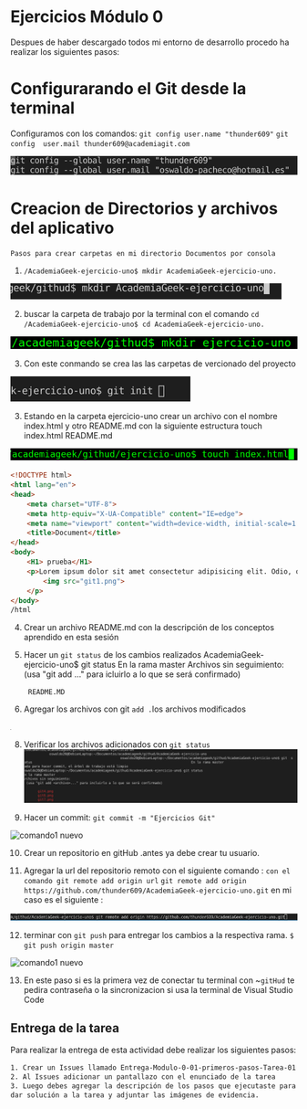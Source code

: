 # Ejercicios Módulo 0
Despues de haber descargado todos mi entorno de desarrollo procedo ha realizar los siguientes pasos:

# Configurarando el Git desde la terminal
Configuramos con los comandos:
 `git config user.name "thunder609"`
 `git config  user.mail thunder609@academiagit.com` 
 
 ![comando1 nuevo](acad1.png)<br>
 
# Creacion de Directorios y archivos del aplicativo
    Pasos para crear carpetas en mi directorio Documentos por consola
1. `/AcademiaGeek-ejercicio-uno$ mkdir AcademiaGeek-ejercicio-uno. `
 
  ![comando1 nuevo](git-mkdir.png)<br>
  
2.  buscar la carpeta de trabajo por la terminal con el comando `cd`  ` /AcademiaGeek-ejercicio-uno$ cd AcademiaGeek-ejercicio-uno.` 
  
   ![comando1 nuevo](git1.png)<br>
   
3.  Con este conmando se crea las las carpetas de vercionado del proyecto    
   
   ![comando1 nuevo](git-init.png)<br>   
   
 
   
3. Estando en la carpeta ejercicio-uno crear un archivo con el nombre index.html y otro README.md con la siguiente estructura
touch index.html README.md

![comando1 nuevo](git3.png)<br>

```html 
<!DOCTYPE html>
<html lang="en">
<head>
    <meta charset="UTF-8">
    <meta http-equiv="X-UA-Compatible" content="IE=edge">
    <meta name="viewport" content="width=device-width, initial-scale=1.0">
    <title>Document</title>
</head>
<body>
    <H1> prueba</H1>
    <p>Lorem ipsum dolor sit amet consectetur adipisicing elit. Odio, quae iure? Adipisci saepe voluptatibus dolorum! Excepturi, quam voluptate voluptatem quibusdam rerum eum, odit soluta necessitatibus animi, vel tenetur dolorum laudantium?
        <img src="git1.png">
    </p>
</body>
/html
```


4. Crear un archivo README.md con la descripción de los conceptos aprendido en esta sesión
5. Hacer un `git status` de los cambios realizados
AcademiaGeek-ejercicio-uno$ git status 
En la rama master
Archivos sin seguimiento:
  (usa "git add <archivo>..." para icluirlo a lo que se será confirmado)

        README.MD

7. Agregar los archivos con git ```add .```los archivos modificados
 
 ![comando1 nuev1](git7.png)<br>

8. Verificar los archivos adicionados con ```git status```
![comando1 nuevo](git8.png)<br> 
 
9. Hacer un commit: ``` git commit -m "Ejercicios Git" ```
 
![comando1 nuevo](git11.png)<br> 
 
10. Crear un repositorio en gitHub .antes ya debe crear tu usuario.
 
 
11. Agregar la url del repositorio remoto con el siguiente comando : `con el comando git remote add origin url`
`git remote add origin https://github.com/thunder609/AcademiaGeek-ejercicio-uno.git`
  en mi caso es el siguiente :
 
![comando1 nuevo](git6.png)<br>
 
12. terminar con ```git push``` para entregar los cambios a la respectiva rama.
```$ git push origin master```
 
![comando1 nuevo](git9.png)<br>
 
 
13. En este paso si es la primera vez de conectar tu terminal con ~```gitHud``` te pedira contraseña o la sincronizacion si usa la terminal de Visual Studio Code

## Entrega de la tarea

Para realizar la entrega de esta actividad debe realizar los siguientes pasos:

    1. Crear un Issues llamado Entrega-Modulo-0-01-primeros-pasos-Tarea-01
    2. Al Issues adicionar un pantallazo con el enunciado de la tarea
    3. Luego debes agregar la descripción de los pasos que ejecutaste para dar solución a la tarea y adjuntar las imágenes de evidencia.
